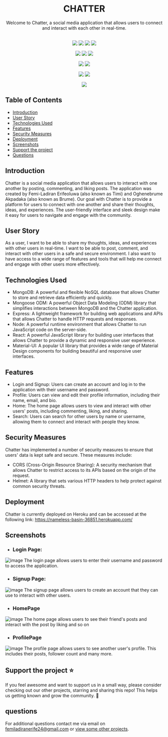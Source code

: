 <h1 align="center">CHATTER</h1>
<div align="center">
Welcome to Chatter, a social media application that allows users to connect and interact with each other in real-time. 

</div> <br>

<p align="center">
 <img src="https://img.shields.io/badge/License-MIT-yellow.svg?style=for-the-badge&logo=mit&logoColor=white""/>
 <img src="https://img.shields.io/badge/NPM-%23000000.svg?style=for-the-badge&logo=npm&logoColor=white"/>
 <img src="https://img.shields.io/badge/node.js-6DA55F?style=for-the-badge&logo=node.js&logoColor=white"/>
 <img src="https://img.shields.io/badge/MongoDB-%234ea94b.svg?style=for-the-badge&logo=mongodb&logoColor=white"/>
</p>
<p align="center">
 <img src ="https://img.shields.io/badge/express.js-%23404d59.svg?style=for-the-badge&logo=express&logoColor=%2361DAFB"/>
 <img src ="https://img.shields.io/badge/Mongoose-Mongoose-red?style=for-the-badge&logo=mongoose&logoColor=%2361DAFB"/>
 <img src="https://img.shields.io/badge/Nodemon-Nodemon-green?style=for-the-badge&logo=nodemon&logoColor=%2361DAFB">
</p>
<p align="center">
 <img src ="https://img.shields.io/badge/API-REST%20API-orange?style=for-the-badge&logo=rest&logoColor=%2361DAFB"/>
 <img src="https://img.shields.io/badge/Insomnia-5849be?style=for-the-badge&logo=Insomnia&logoColor=white"/>
</p>

<p align="center">
 <img src="https://img.shields.io/badge/Postman-FF6C37?style=for-the-badge&logo=Postman&logoColor=white"/>
 <img src="https://img.shields.io/badge/react-%2320232a.svg?style=for-the-badge&logo=react&logoColor=%2361DAFB"/>
</p>

<p align="center">
 <img src="https://img.shields.io/badge/redux-%23593d88.svg?style=for-the-badge&logo=redux&logoColor=white"/>
</p>

## Table of Contents
- [Introduction](#introduction)
- [User Story](#user-story)
- [Technologies Used](#technologies-used)
- [Features](#features)
- [Security Measures](#security-measures)
- [Deployment](#deployment)
- [Screenshots](#screenshots)
- [Support the project](#support-the-project)
- [Questions](#questions)

## Introduction
  Chatter is a social media application that allows users to interact with one another by posting, commenting, and liking posts. The application was created by Femi-Ladiran Erifeoluwa (also known as Timi) and Oghenebrume Akpadaka (also known as Brume).
  Our goal with Chatter is to provide a platform for users to connect with one another and share their thoughts, ideas, and experiences. The user-friendly interface and sleek design make it easy for users to navigate and engage with the community.
## User Story

  As a user, I want to be able to share my thoughts, ideas, and experiences with other users in real-time. 
  I want to be able to post, comment, and interact with other users in a safe and secure environment. 
  I also want to have access to a wide range of features and tools that will help me connect and engage with other users more effectively.

## Technologies Used
- MongoDB: A powerful and flexible NoSQL database that allows Chatter to store and retrieve data efficiently and quickly.
- Mongoose ODM: A powerful Object Data Modeling (ODM) library that simplifies interactions between MongoDB and the Chatter application.
- Express: A lightweight framework for building web applications and APIs that allows Chatter to handle HTTP requests and responses.
- Node: A powerful runtime environment that allows Chatter to run JavaScript code on the server-side.
- React: A powerful JavaScript library for building user interfaces that allows Chatter to provide a dynamic and responsive user experience.
- Material-UI: A popular UI library that provides a wide range of Material Design components for building beautiful and responsive user interfaces.

## Features
- Login and Signup: Users can create an account and log in to the application with their username and password.
- Profile: Users can view and edit their profile information, including their name, email, and bio.
- Home: The home page allows users to view and interact with other users' posts, including commenting, liking, and sharing.
- Search: Users can search for other users by name or username, allowing them to connect and interact with people they know.

   
## Security Measures
Chatter has implemented a number of security measures to ensure that users' data is kept safe and secure. These measures include:
 - CORS (Cross-Origin Resource Sharing): A security mechanism that allows Chatter to restrict access to its APIs based on the origin of the request.
 - Helmet: A library that sets various HTTP headers to help protect against common security threats.


## Deployment
Chatter is currently deployed on Heroku and can be accessed at the following link: https://nameless-basin-36851.herokuapp.com/

## Screenshots
  - ### Login Page: 
   ![image](https://user-images.githubusercontent.com/104241247/211663856-4e29214e-9d86-4217-bfd6-b809c0763987.png)
   The login page allows users to enter their username and password to access the application.

  - ### Signup Page:
  ![image](https://user-images.githubusercontent.com/104241247/211663954-7c5e5de8-43c9-4276-9b5a-a377cbfdcdcb.png)
   The signup page allows users to create an account that they can use to interact with other users.

  - ### HomePage
  ![image](https://user-images.githubusercontent.com/104241247/211663467-157eee0a-4d07-4fa6-9c77-051ddee65443.png)
   The home page allows users to see their friend's posts and interact with the post by liking and so on
  - ### ProfilePage
  ![image](https://user-images.githubusercontent.com/104241247/211663684-75459c57-2440-479e-a4fc-9c2886b9f079.png)
  The profile page allows users to see another user's profile. This includes their posts, follower count and many more.


## Support the project ⭐
If you feel awesome and want to support us in a small way, please consider checking out our other projects, starring and sharing this repo! This helps us getting known and grow the community. 🙏


## questions
For additional questions contact me via email on [femiladiranerife24@gmail.com](mailto:femiladiranerife24@gmail.com) or [view some other projects](https://github.com/FOR-TIMI/).
